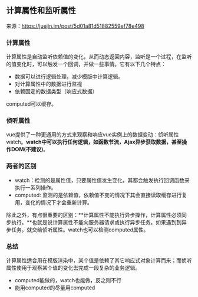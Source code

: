 ## 计算属性和监听属性

来源：https://juejin.im/post/5d01a81d51882559ef78e498

### 计算属性

计算属性是自动监听依赖值的变化，从而动态返回内容，监听是一个过程，在监听的值变化时，可以触发一个回调，并做一些事情。它有以下几个特点：

- 数据可以进行逻辑处理，减少模版中计算逻辑。
- 对计算属性中的数据进行监视
- 依赖固定的数据类型（响应式数据）

computed可以缓存。

### 侦听属性

vue提供了一种更通用的方式来观察和响应vue实例上的数据变动：侦听属性watch。**watch中可以执行任何逻辑，如函数节流，Ajax异步获取数据，甚至操作DOM(不建议)**。

### 两者的区别

- watch：检测的是属性值，只要属性值发生变化，其都会触发执行回调函数来执行一系列操作。
- computed: 监测的是依赖值，依赖值不变的情况下其会直接读取缓存进行复用，变化的情况下才会重新计算。

除此之外，有点很重要的区别：**计算属性不能执行异步操作，计算属性必须同步执行。**也就是说计算属性不能向服务器请求或执行异步任务。如果遇到到异步任务，就交给侦听属性。watch也可以检测computed属性。

### 总结

计算属性适合用在模版渲染中，某个值是依赖了其它响应式对象计算而来；而侦听属性使用于观察某个值的变化去完成一段复杂的业务逻辑。

- computed能做的，watch也能做，反之则不行
- 能用computed的尽量用computed

